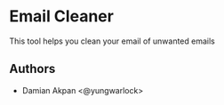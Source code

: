 # Email Cleaner

This tool helps you clean your email of unwanted emails

## Authors
* Damian Akpan <@yungwarlock>